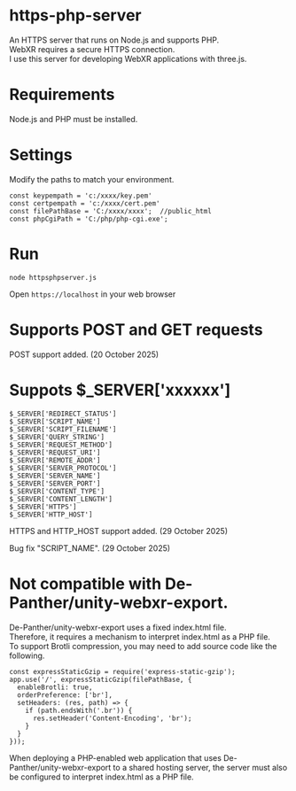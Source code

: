 # https-php-server
An HTTPS server that runs on Node.js and supports PHP.  
WebXR requires a secure HTTPS connection.  
I use this server for developing WebXR applications with three.js.

# Requirements
Node.js and PHP must be installed. 

# Settings
Modify the paths to match your environment.  
```
const keypempath = 'c:/xxxx/key.pem'
const certpempath = 'c:/xxxx/cert.pem'
const filePathBase = 'C:/xxxx/xxxx';  //public_html
const phpCgiPath = 'C:/php/php-cgi.exe';
```

# Run
```
node httpsphpserver.js
```
Open `https://localhost` in your web browser

# Supports POST and GET requests
POST support added. (20 October 2025)

# Suppots $_SERVER['xxxxxx']
```
$_SERVER['REDIRECT_STATUS']
$_SERVER['SCRIPT_NAME']
$_SERVER['SCRIPT_FILENAME']
$_SERVER['QUERY_STRING']
$_SERVER['REQUEST_METHOD']
$_SERVER['REQUEST_URI']
$_SERVER['REMOTE_ADDR']
$_SERVER['SERVER_PROTOCOL']
$_SERVER['SERVER_NAME']
$_SERVER['SERVER_PORT']
$_SERVER['CONTENT_TYPE']
$_SERVER['CONTENT_LENGTH']
$_SERVER['HTTPS']
$_SERVER['HTTP_HOST']
```
HTTPS and HTTP_HOST support added. (29 October 2025)

Bug fix "SCRIPT_NAME". (29 October 2025)

# Not compatible with De-Panther/unity-webxr-export.
De-Panther/unity-webxr-export uses a fixed index.html file.  
Therefore, it requires a mechanism to interpret index.html as a PHP file.  
To support Brotli compression, you may need to add source code like the following.
```
const expressStaticGzip = require('express-static-gzip');
app.use('/', expressStaticGzip(filePathBase, {
  enableBrotli: true,
  orderPreference: ['br'],
  setHeaders: (res, path) => {
    if (path.endsWith('.br')) {
      res.setHeader('Content-Encoding', 'br');
    }
  }
}));
```
When deploying a PHP-enabled web application that uses De-Panther/unity-webxr-export to a shared hosting server, the server must also be configured to interpret index.html as a PHP file.
